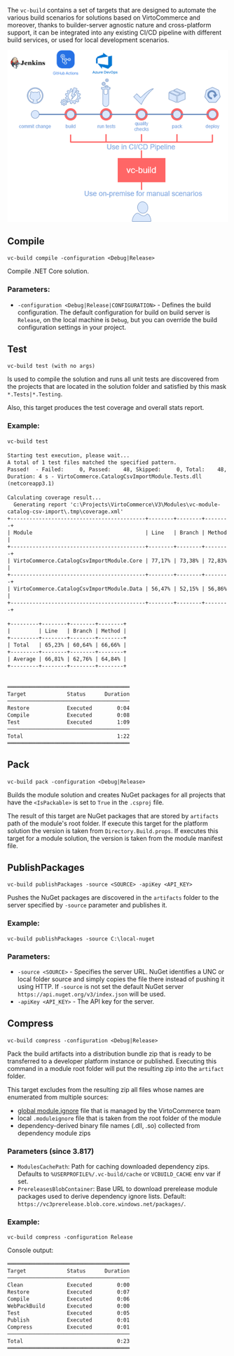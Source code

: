 The `vc-build` contains a set of targets that are designed to automate the various build scenarios for solutions based on VirtoCommerce and moreover, thanks to builder-server agnostic nature and cross-platform support, it can be integrated into any existing CI/CD pipeline with different build services, or used for local development scenarios.

![vc-build CLI](../media/cli-tools-2.png)


## Compile
```console
vc-build compile -configuration <Debug|Release>
```
Compile .NET Core solution.

### Parameters:

  - `-configuration <Debug|Release|CONFIGURATION>` - Defines the build configuration. The default configuration for build on build server is `Release`, on the local machine is `Debug`, but you can override the build configuration settings in your project.


## Test
```console
vc-build test (with no args)
```
Is used to compile the solution and runs all unit tests are discovered from the projects that are located in the solution folder and satisfied by this mask `*.Tests|*.Testing`.

Also, this target produces the test coverage and overall stats report.

### Example:
```console
vc-build test

Starting test execution, please wait...
A total of 1 test files matched the specified pattern.
Passed!  - Failed:     0, Passed:    48, Skipped:     0, Total:    48, Duration: 4 s - VirtoCommerce.CatalogCsvImportModule.Tests.dll (netcoreapp3.1)

Calculating coverage result...
  Generating report 'c:\Projects\VirtoCommerce\V3\Modules\vc-module-catalog-csv-import\.tmp\coverage.xml'
+-------------------------------------------+--------+--------+--------+
| Module                                    | Line   | Branch | Method |
+-------------------------------------------+--------+--------+--------+
| VirtoCommerce.CatalogCsvImportModule.Core | 77,17% | 73,38% | 72,83% |
+-------------------------------------------+--------+--------+--------+
| VirtoCommerce.CatalogCsvImportModule.Data | 56,47% | 52,15% | 56,86% |
+-------------------------------------------+--------+--------+--------+

+---------+--------+--------+--------+
|         | Line   | Branch | Method |
+---------+--------+--------+--------+
| Total   | 65,23% | 60,64% | 66,66% |
+---------+--------+--------+--------+
| Average | 66,81% | 62,76% | 64,84% |
+---------+--------+--------+--------+


═══════════════════════════════════════
Target             Status      Duration
───────────────────────────────────────
Restore            Executed        0:04
Compile            Executed        0:08
Test               Executed        1:09
───────────────────────────────────────
Total                              1:22
═══════════════════════════════════════
```

## Pack

```console
vc-build pack -configuration <Debug|Release>
```

Builds the module solution and creates NuGet packages for all projects that have the `<IsPackable>` is set to `True` in the `.csproj` file.

The result of this target are NuGet packages that are stored by `artifacts` path of the module's root folder.
If execute this target for the platform solution the version is taken from `Directory.Build.props`.
If executes this target for a module solution, the version is taken from the module manifest file.

## PublishPackages

```console
vc-build publishPackages -source <SOURCE> -apiKey <API_KEY>
```
Pushes the NuGet packages are discovered in the `artifacts` folder to the server specified by `-source` parameter and publishes it.

### Example:
```console
vc-build publishPackages -source C:\local-nuget
```

### Parameters:

  - `-source <SOURCE>` - Specifies the server URL. NuGet identifies a UNC or local folder source and simply copies the file there instead of pushing it using HTTP. If `-source` is not set the default NuGet server `https://api.nuget.org/v3/index.json` will be used.
  - `-apiKey <API_KEY>` - The API key for the server.


## Compress

```console
vc-build compress -configuration <Debug|Release>
```
Pack the build artifacts into a distribution bundle zip that is ready to be transferred to a developer platform instance or published. Executing this command in a module root folder will put the resulting zip into the `artifact` folder.

This target excludes from the resulting zip all files whose names are enumerated from multiple sources:

- [global module.ignore](https://raw.githubusercontent.com/VirtoCommerce/vc-platform/dev/module.ignore) file that is managed by the VirtoCommerce team
- local `.moduleignore` file that is taken from the root folder of the module
- dependency-derived binary file names (.dll, .so) collected from dependency module zips

### Parameters (since 3.817)
- `ModulesCachePath`: Path for caching downloaded dependency zips. Defaults to `%USERPROFILE%/.vc-build/cache` or `VCBUILD_CACHE` env var if set.
- `PrereleasesBlobContainer`: Base URL to download prerelease module packages used to derive dependency ignore lists. Default: `https://vc3prerelease.blob.core.windows.net/packages/`.

### Example:

```console
vc-build compress -configuration Release
```

Console output:

```console
═══════════════════════════════════════
Target             Status      Duration
───────────────────────────────────────
Clean              Executed        0:00
Restore            Executed        0:07
Compile            Executed        0:06
WebPackBuild       Executed        0:00
Test               Executed        0:05
Publish            Executed        0:01
Compress           Executed        0:01
───────────────────────────────────────
Total                              0:23
═══════════════════════════════════════
```
